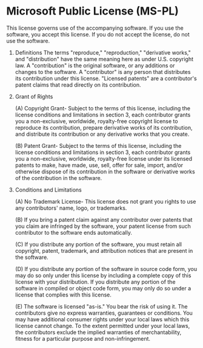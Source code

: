 # Microsoft Public License (MS-PL)

This license governs use of the accompanying software. If you use the software, you accept this license. If you do not accept the license, do not use the software.

1. Definitions
    The terms "reproduce," "reproduction," "derivative works," and "distribution" have the same meaning here as under U.S. copyright law. A "contribution" is the original software, or any additions or changes to the software. A "contributor" is any person that distributes its contribution under this license. "Licensed patents" are a contributor's patent claims that read directly on its contribution.

2. Grant of Rights
    
    (A) Copyright Grant- Subject to the terms of this license, including the license conditions and limitations in section 3, each contributor grants you a non-exclusive, worldwide, royalty-free copyright license to reproduce its contribution, prepare derivative works of its contribution, and distribute its contribution or any derivative works that you create.
    
    (B) Patent Grant- Subject to the terms of this license, including the license conditions and limitations in section 3, each contributor grants you a non-exclusive, worldwide, royalty-free license under its licensed patents to make, have made, use, sell, offer for sale, import, and/or otherwise dispose of its contribution in the software or derivative works of the contribution in the software.

3. Conditions and Limitations

    (A) No Trademark License- This license does not grant you rights to use any contributors' name, logo, or trademarks.

    (B) If you bring a patent claim against any contributor over patents that you claim are infringed by the software, your patent license from such contributor to the software ends automatically.

    (C) If you distribute any portion of the software, you must retain all copyright, patent, trademark, and attribution notices that are present in the software.

    (D) If you distribute any portion of the software in source code form, you may do so only under this license by including a complete copy of this license with your distribution. If you distribute any portion of the software in compiled or object code form, you may only do so under a license that complies with this license.

    (E) The software is licensed "as-is." You bear the risk of using it. The contributors give no express warranties, guarantees or conditions. You may have additional consumer rights under your local laws which this license cannot change. To the extent permitted under your local laws, the contributors exclude the implied warranties of merchantability, fitness for a particular purpose and non-infringement.
